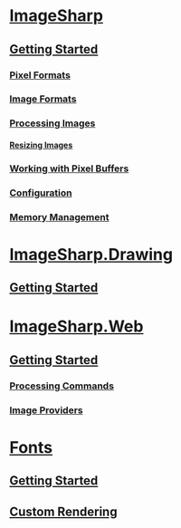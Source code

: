# [ImageSharp](imagesharp/index.md)
## [Getting Started](imagesharp/gettingstarted.md)
### [Pixel Formats](imagesharp/pixelformats.md)
### [Image Formats](imagesharp/imageformats.md)
### [Processing Images](imagesharp/processing.md)
#### [Resizing Images](imagesharp/resize.md)
### [Working with Pixel Buffers](imagesharp/pixelbuffers.md)
### [Configuration](imagesharp/configuration.md)
### [Memory Management](imagesharp/memorymanagement.md)

# [ImageSharp.Drawing](imagesharp.drawing/index.md)
## [Getting Started](imagesharp.drawing/gettingstarted.md)

# [ImageSharp.Web](imagesharp.web/index.md)
## [Getting Started](imagesharp.web/gettingstarted.md)
### [Processing Commands](imagesharp.web/processingcommands.md)
### [Image Providers](imagesharp.web/imageproviders.md)

# [Fonts](fonts/index.md)
## [Getting Started](fonts/gettingstarted.md)
## [Custom Rendering](fonts/customrendering.md)
